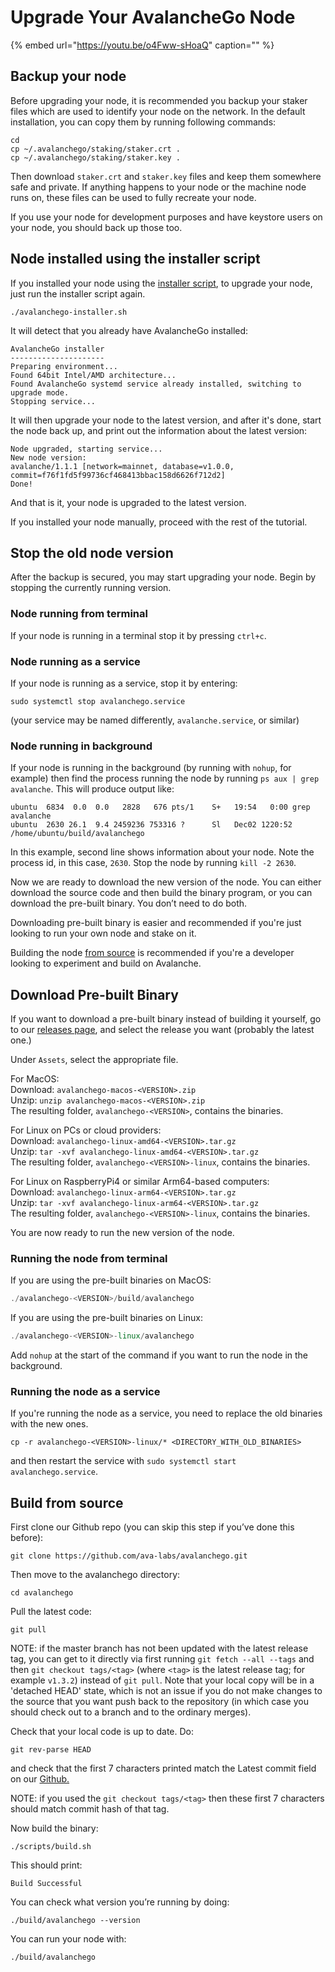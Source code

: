 # Upgrade Your AvalancheGo Node

{% embed url="https://youtu.be/o4Fww-sHoaQ" caption="" %}

## **Backup your node**

Before upgrading your node, it is recommended you backup your staker files which are used to identify your node on the network. In the default installation, you can copy them by running following commands:

```text
cd
cp ~/.avalanchego/staking/staker.crt .
cp ~/.avalanchego/staking/staker.key .
```

Then download `staker.crt` and `staker.key` files and keep them somewhere safe and private. If anything happens to your node or the machine node runs on, these files can be used to fully recreate your node.

If you use your node for development purposes and have keystore users on your node, you should back up those too.

## Node installed using the installer script

If you installed your node using the [installer script](set-up-node-with-installer.md), to upgrade your node, just run the installer script again.

```text
./avalanchego-installer.sh
```

It will detect that you already have AvalancheGo installed:

```text
AvalancheGo installer
---------------------
Preparing environment...
Found 64bit Intel/AMD architecture...
Found AvalancheGo systemd service already installed, switching to upgrade mode.
Stopping service...
```

It will then upgrade your node to the latest version, and after it's done, start the node back up, and print out the information about the latest version:

```text
Node upgraded, starting service...
New node version:
avalanche/1.1.1 [network=mainnet, database=v1.0.0, commit=f76f1fd5f99736cf468413bbac158d6626f712d2]
Done!
```

And that is it, your node is upgraded to the latest version.

If you installed your node manually, proceed with the rest of the tutorial.

## **Stop the old node version**

After the backup is secured, you may start upgrading your node. Begin by stopping the currently running version.

### Node running from terminal

If your node is running in a terminal stop it by pressing `ctrl+c`.

### Node running as a service

If your node is running as a service, stop it by entering:

`sudo systemctl stop avalanchego.service`

\(your service may be named differently, `avalanche.service`, or similar\)

### Node running in background

If your node is running in the background \(by running with `nohup`, for example\) then find the process running the node by running `ps aux | grep avalanche`. This will produce output like:

```text
ubuntu  6834  0.0  0.0   2828   676 pts/1    S+   19:54   0:00 grep avalanche
ubuntu  2630 26.1  9.4 2459236 753316 ?      Sl   Dec02 1220:52 /home/ubuntu/build/avalanchego
```

In this example, second line shows information about your node. Note the process id, in this case, `2630`. Stop the node by running `kill -2 2630`.

Now we are ready to download the new version of the node. You can either download the source code and then build the binary program, or you can download the pre-built binary. You don’t need to do both.

Downloading pre-built binary is easier and recommended if you're just looking to run your own node and stake on it.

Building the node [from source](upgrade-your-avalanchego-node.md#build-from-source) is recommended if you're a developer looking to experiment and build on Avalanche.

## **Download Pre-built Binary**

If you want to download a pre-built binary instead of building it yourself, go to our [releases page](https://github.com/ava-labs/avalanchego/releases), and select the release you want \(probably the latest one.\)

Under `Assets`, select the appropriate file.

For MacOS:  
Download: `avalanchego-macos-<VERSION>.zip`  
Unzip: `unzip avalanchego-macos-<VERSION>.zip`  
The resulting folder, `avalanchego-<VERSION>`, contains the binaries.

For Linux on PCs or cloud providers:  
Download: `avalanchego-linux-amd64-<VERSION>.tar.gz`  
Unzip: `tar -xvf avalanchego-linux-amd64-<VERSION>.tar.gz`  
The resulting folder, `avalanchego-<VERSION>-linux`, contains the binaries.

For Linux on RaspberryPi4 or similar Arm64-based computers:  
Download: `avalanchego-linux-arm64-<VERSION>.tar.gz`  
Unzip: `tar -xvf avalanchego-linux-arm64-<VERSION>.tar.gz`  
The resulting folder, `avalanchego-<VERSION>-linux`, contains the binaries.

You are now ready to run the new version of the node.

### Running the node from terminal

If you are using the pre-built binaries on MacOS:

```cpp
./avalanchego-<VERSION>/build/avalanchego
```

If you are using the pre-built binaries on Linux:

```cpp
./avalanchego-<VERSION>-linux/avalanchego
```

Add `nohup` at the start of the command if you want to run the node in the background.

### Running the node as a service

If you're running the node as a service, you need to replace the old binaries with the new ones.

`cp -r avalanchego-<VERSION>-linux/* <DIRECTORY_WITH_OLD_BINARIES>`

and then restart the service with `sudo systemctl start avalanchego.service`.

## **Build from source**

First clone our Github repo \(you can skip this step if you’ve done this before\):

```text
git clone https://github.com/ava-labs/avalanchego.git
```

Then move to the avalanchego directory:

```text
cd avalanchego
```

Pull the latest code:

```text
git pull
```

NOTE: if the master branch has not been updated with the latest release tag, you can get to it directly via first running `git fetch --all --tags` and then `git checkout tags/<tag>` \(where `<tag>` is the latest release tag; for example `v1.3.2`\) instead of `git pull`. Note that your local copy will be in a 'detached HEAD' state, which is not an issue if you do not make changes to the source that you want push back to the repository \(in which case you should check out to a branch and to the ordinary merges\).

Check that your local code is up to date. Do:

```text
git rev-parse HEAD
```

and check that the first 7 characters printed match the Latest commit field on our [Github.](https://github.com/ava-labs/avalanchego)

NOTE: if you used the `git checkout tags/<tag>` then these first 7 characters should match commit hash of that tag.

Now build the binary:

```text
./scripts/build.sh
```

This should print:

```text
Build Successful
```

You can check what version you’re running by doing:

```text
./build/avalanchego --version
```

You can run your node with:

```text
./build/avalanchego
```

